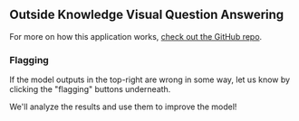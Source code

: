 ## Outside Knowledge Visual Question Answering

For more on how this application works,
[check out the GitHub repo](https://github.com/andrewhinh/admirer).

<!-- logging content below -->
### Flagging

If the model outputs in the top-right are wrong in some way,
let us know by clicking the "flagging" buttons underneath.

We'll analyze the results and use them to improve the model!